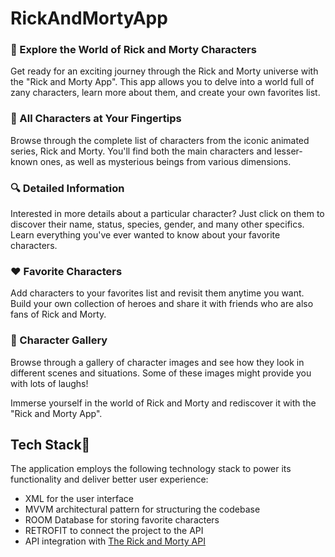 # RickAndMortyApp

### 🚀 Explore the World of Rick and Morty Characters

Get ready for an exciting journey through the Rick and Morty universe with the "Rick and Morty App". This app allows you to delve into a world full of zany characters, learn more about them, and create your own favorites list.

### 👾 All Characters at Your Fingertips

Browse through the complete list of characters from the iconic animated series, Rick and Morty. You'll find both the main characters and lesser-known ones, as well as mysterious beings from various dimensions.

### 🔍 Detailed Information

Interested in more details about a particular character? Just click on them to discover their name, status, species, gender, and many other specifics. Learn everything you've ever wanted to know about your favorite characters.

### ❤️ Favorite Characters

Add characters to your favorites list and revisit them anytime you want. Build your own collection of heroes and share it with friends who are also fans of Rick and Morty.

### 📸 Character Gallery

Browse through a gallery of character images and see how they look in different scenes and situations. Some of these images might provide you with lots of laughs!

Immerse yourself in the world of Rick and Morty and rediscover it with the "Rick and Morty App".

## Tech Stack📱

The application employs the following technology stack to power its functionality and deliver better user experience:
* XML for the user interface
* MVVM architectural pattern for structuring the codebase
* ROOM Database for storing favorite characters
* RETROFIT to connect the project to the API
* API integration with [The Rick and Morty API](https://rickandmortyapi.com/)




























